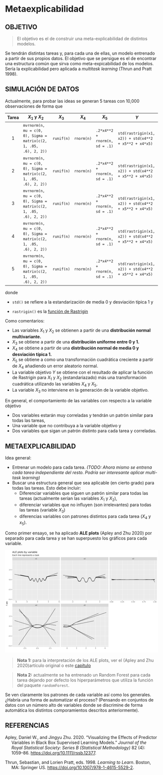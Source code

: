 Metaexplicabilidad
================

## OBJETIVO

> El objetivo es el de construir una meta-explicabilidad de distintos
> modelos.

Se tendrán distintas tareas y, para cada una de ellas, un modelo
entrenado a partir de sus propios datos. El objetivo que se persigue es
el de encontrar una estructura común que sirva como meta-expicabilidad
de los modelos. Sería la explicabilidad pero aplicada a *multitask
learning* (Thrun and Pratt 1998).

## SIMULACIÓN DE DATOS

Actualmente, para probar las ideas se generan 5 tareas con 10,000
observaciones de forma que

| Tarea | $X_1$ y $X_2$                                                      | $X_3$      | $X_4$      | $X_5$                          | $Y$                                                   |
|:-----:|--------------------------------------------------------------------|------------|------------|--------------------------------|-------------------------------------------------------|
|   1   | `mvrnorm(n, mu = c(0, 0), Sigma = matrix(c(2, 1, .05, .6), 2, 2))` | `runif(n)` | `rnorm(n)` | `.2*x4**2 + rnorm(n, sd = .1)` | `std(rastrigin(x1, x2)) + std(x4**2 + x5**2 + x4*x5)` |
|   2   | `mvrnorm(n, mu = c(0, 0), Sigma = matrix(c(2, 1, .05, .6), 2, 2))` | `runif(n)` | `rnorm(n)` | `.2*x4**2 + rnorm(n, sd = .1)` | `std(rastrigin(x1, x2)) + std(x4**2 + x5**2 + x4*x5)` |
|   3   | `mvrnorm(n, mu = c(0, 0), Sigma = matrix(c(2, 1, .05, .6), 2, 2))` | `runif(n)` | `rnorm(n)` | `.2*x4**2 + rnorm(n, sd = .1)` | `std(rastrigin(x1, x2)) + std(x4**2 + x5**2 + x4*x5)` |
|   4   | `mvrnorm(n, mu = c(0, 0), Sigma = matrix(c(2, 1, .05, .6), 2, 2))` | `runif(n)` | `rnorm(n)` | `.2*x4**2 + rnorm(n, sd = .1)` | `std(rastrigin(x1, x2)) + std(x4**2 + x5**2 + x4*x5)` |
|   5   | `mvrnorm(n, mu = c(0, 0), Sigma = matrix(c(2, 1, .05, .6), 2, 2))` | `runif(n)` | `rnorm(n)` | `.2*x4**2 + rnorm(n, sd = .1)` | `std(rastrigin(x1, x2)) + std(x4**2 + x5**2 + x4*x5)` |

donde

- `std()` se refiere a la estandarización de media 0 y desviación típica
  1 y

- `rastrigin()` es la [función de
  Rastrigin](https://en.wikipedia.org/wiki/Rastrigin_function)

Como comentarios:

- Las variables $X_1$ y $X_2$ se obtienen a partir de una **distribución
  normal multivariante.**
- $X_3$ se obtiene a partir de una **distribución uniforme entre 0 y
  1.**
- $X_4$ se obtiene a partir de una **distribución normal de media 0 y
  desviación típica 1.**
- $X_5$ se obtiene a como una transformación cuadrática creciente a
  partir de $X_4$ añadiendo un error aleatorio normal.
- La variable objetivo $Y$ se obtiene con el resultado de aplicar la
  función de Rastrigin para $X_1$ y $X_2$ (estandariazado) más una
  transformación cuadrática utilizando las variables $X_4$ y $X_5$.
- La variable $X_3$ no interviene en la generación de la variable
  objetivo.

En general, el comportamiento de las variables con respecto a la
variable objetivo

- Dos variables estarán muy correladas y tendrán un patrón similar para
  todas las tareas,
- Una variable que no contribuya a la variable objetivo y
- Dos variables que sigan un patrón distinto para cada tarea y
  correladas.

## METAEXPLICABILIDAD

Idea general:

- Entrenar un modelo para cada tarea. *(TODO: Ahora mismo se entrena
  cada tarea independiente del resto. Podría ser interesante aplicar
  multi-task learning)*
- Buscar una estructura general que sea aplicable (en cierto grado) para
  todas las tareas. Esto debe incluir:
  - Diferenciar variables que siguen un patrón similar para todas las
    tareas (actualmente serían las variables $X_1$ y $X_2$),
  - diferenciar variables que no influyen (son irrelevantes) para todas
    las tareas (variable $X_3$)
  - diferencias variables con patrones distintos para cada tarea ($X_4$
    y $x_5$).

Como primer ensayo, se ha aplicado **ALE plots** (Apley and Zhu 2020)
por separado para cada tarea y se han superpuesto los gráficos para cada
variable.

![](plots/ale_by_var.png)

> **Nota 1:** para la interpretación de los ALE plots, ver el (Apley and
> Zhu 2020)artículo original o este
> [capítulo](https://christophm.github.io/interpretable-ml-book/ale.html)

> **Nota 2:** actualmente se ha entrenado un Random Forest para cada
> tarea dejando por defecto los hiperparámetros que utiliza la función
> del paquete `randomForest`.

Se ven claramente los patrones de cada variable así como los generales.
¿Habría una forma de automatizar el proceso? (Pensando en conjuntos de
datos con un número alto de variables donde se discrimine de forma
automática los distintos comporamientos descritos anteriormente).

## REFERENCIAS

<div id="refs" class="references csl-bib-body hanging-indent">

<div id="ref-apley2020" class="csl-entry">

Apley, Daniel W., and Jingyu Zhu. 2020. “Visualizing the Effects of
Predictor Variables in Black Box Supervised Learning Models.” *Journal
of the Royal Statistical Society: Series B (Statistical Methodology)* 82
(4): 1059–86. <https://doi.org/10.1111/rssb.12377>.

</div>

<div id="ref-learning1998" class="csl-entry">

Thrun, Sebastian, and Lorien Pratt, eds. 1998. *Learning to Learn*.
Boston, MA: Springer US. <https://doi.org/10.1007/978-1-4615-5529-2>.

</div>

</div>
